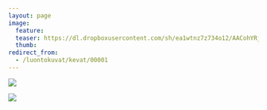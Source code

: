 ```yaml
---
layout: page
image:
  feature:
  teaser: https://dl.dropboxusercontent.com/sh/ea1wtnz7z734o12/AACohYRj9XZgjU8L0-OTQ13Ya/luontokuvat/kev%C3%A4t/IMG_20130511_074818-245px.jpg
  thumb:
redirect_from:
  - /luontokuvat/kevat/00001
---
```


[![](https://dl.dropboxusercontent.com/sh/ea1wtnz7z734o12/AACrDiMX7rVSucJgl3b97Kkya/luontokuvat/kev%C3%A4t/IMG_20130511_074811-800px.jpg)](https://dl.dropboxusercontent.com/sh/ea1wtnz7z734o12/AACLLbAa2QbuW7E0VmC2kXGGa/luontokuvat/kev%C3%A4t/IMG_20130511_074811.jpg)

[![](https://dl.dropboxusercontent.com/sh/ea1wtnz7z734o12/AACrNwCn7E9Q02MZ9OKGOCUHa/luontokuvat/kev%C3%A4t/IMG_20130511_074818-800px.jpg)](https://dl.dropboxusercontent.com/sh/ea1wtnz7z734o12/AABrrUgOwPXRxKqYL7hm1kUEa/luontokuvat/kev%C3%A4t/IMG_20130511_074818.jpg)
